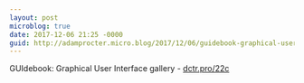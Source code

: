 ```yaml
---
layout: post
microblog: true
date: 2017-12-06 21:25 -0000
guid: http://adamprocter.micro.blog/2017/12/06/guidebook-graphical-user.html
---
```

GUIdebook: Graphical User Interface gallery - [dctr.pro/22c](http://dctr.pro/22c)
